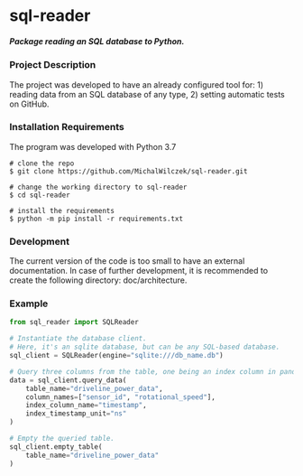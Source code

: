 # sql-reader
##### Package reading an SQL database to Python.

### Project Description

The project was developed to have an already configured tool for:
    1) reading data from an SQL database of any type, 
    2) setting automatic tests on GitHub.

### Installation Requirements

The program was developed with Python 3.7
```console
# clone the repo
$ git clone https://github.com/MichalWilczek/sql-reader.git

# change the working directory to sql-reader
$ cd sql-reader

# install the requirements
$ python -m pip install -r requirements.txt
```

### Development

The current version of the code is too small to have an external documentation. 
In case of further development, it is recommended to create the following directory: doc/architecture.

### Example

```python
from sql_reader import SQLReader

# Instantiate the database client.
# Here, it's an sqlite database, but can be any SQL-based database.
sql_client = SQLReader(engine="sqlite:///db_name.db")

# Query three columns from the table, one being an index column in pandas.DataFrame.
data = sql_client.query_data(
    table_name="driveline_power_data",
    column_names=["sensor_id", "rotational_speed"],
    index_column_name="timestamp",
    index_timestamp_unit="ns"
)

# Empty the queried table.
sql_client.empty_table(
    table_name="driveline_power_data"
)
```
